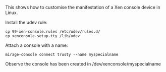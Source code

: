 This shows how to customise the manifestation of a Xen console device in Linux.

Install the udev rule:
```
cp 99-xen-console.rules /etc/udev/rules.d/
cp xenconsole-setup-tty /lib/udev
```

Attach a console with a name:
```
mirage-console connect trusty --name myspecialname
```

Observe the console has been created in /dev/xenconsole/myspecialname
